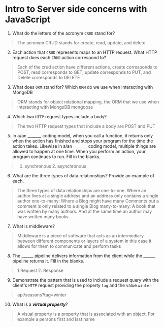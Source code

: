 # Intro to Server side concerns with JavaScript
01. What do the letters of the acronym `CRUD` stand for?

  > The acronym CRUD stands for create, read, update, and delete

02. Each action that `CRUD` represents maps to an HTTP request. What HTTP request does each `CRUD` action correspond to?

  > Each of the crud action have different actions, create corresponds to POST, read corresponds to GET, update corresponds to PUT, and Delete corresponds to DELETE

03. What does `ORM` stand for? Which `ORM` do we use when interacting with MongoDB

  > ORM stands for object relational mapping, the ORM that we use when interacting with MongoDB mongoose

04. Which two `HTTP` request types include a body?

  > The two HTTP request types that include a body are POST and PUT

05. In a/an _______ coding model, when you call a function, it returns only when the action has finished and stops your program for the time the action takes. Likewise in a/an _______ coding model, multiple things are allowed to happen at one time. When you perform an action, your program continues to run.  Fill in the blanks.

  > 1. synchronous
    2. asynchronous

06. What are the three types of data relationships? Provide an example of each.

  > The three types of data relationships are 
  one-to-one: Where an author lives at a single address and an address only contains a single author
  one-to-many: Where a Blog might have many Comments but a comment is only related to a single Blog
  many-to-many: A book that was written by many authors. And at the same time an author may have written many books

07. What is middleware?

  > Middleware is a piece of software that acts as an intermediary between different components or layers of a system in this case it allows for them to communicate and perform tasks

08. The ______ pipeline delivers information from the client while the ______ pipeline returns it. Fill in the blanks. 

  > 1.Request
    2. Response

09. Demonstrate the pattern that is used to include a request query with the client's `HTTP` request providing the property `tag` and the value `winter`.

  > api/seasons?tag=winter

10. What is a ***virtual property***?

  > A visual property is a property that is associated with an object. For example a persons first and last name
